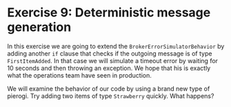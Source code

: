 # Exercise 9: Deterministic message generation

In this exercise we are going to extend the `BrokerErrorSimulatorBehavior` by adding another `if` clause that checks if the outgoing message is of type `FirstItemAdded`. In that case we will simulate a timeout error by waiting for 10 seconds and then throwing an exception. We hope that his is exactly what the operations team have seen in production.

We will examine the behavior of our code by using a brand new type of pierogi. Try adding two items of type `Strawberry` quickly. What happens?
